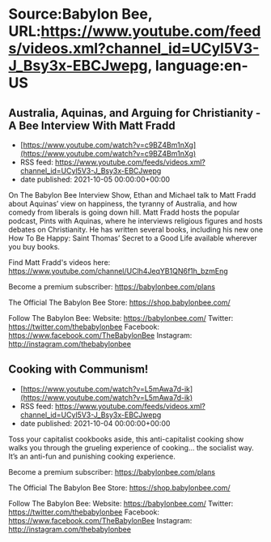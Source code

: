 # Source:Babylon Bee, URL:https://www.youtube.com/feeds/videos.xml?channel_id=UCyl5V3-J_Bsy3x-EBCJwepg, language:en-US

## Australia, Aquinas, and Arguing for Christianity - A Bee Interview With Matt Fradd
 - [https://www.youtube.com/watch?v=c9BZ4Bm1nXg](https://www.youtube.com/watch?v=c9BZ4Bm1nXg)
 - RSS feed: https://www.youtube.com/feeds/videos.xml?channel_id=UCyl5V3-J_Bsy3x-EBCJwepg
 - date published: 2021-10-05 00:00:00+00:00

On The Babylon Bee Interview Show, Ethan and Michael talk to Matt Fradd about Aquinas’ view on happiness, the tyranny of Australia, and how comedy from liberals is going down hill. Matt Fradd hosts the popular podcast, Pints with Aquinas, where he interviews religious figures and hosts debates on Christianity. He has written several books, including his new one How To Be Happy: Saint Thomas’ Secret to a Good Life available wherever you buy books.

Find Matt Fradd's videos here: https://www.youtube.com/channel/UClh4JeqYB1QN6f1h_bzmEng

Become a premium subscriber:  https://babylonbee.com/plans

The Official The Babylon Bee Store:  https://shop.babylonbee.com/

Follow The Babylon Bee:
Website: https://babylonbee.com/
Twitter: https://twitter.com/thebabylonbee
Facebook: https://www.facebook.com/TheBabylonBee
Instagram: http://instagram.com/thebabylonbee

## Cooking with Communism!
 - [https://www.youtube.com/watch?v=L5mAwa7d-ik](https://www.youtube.com/watch?v=L5mAwa7d-ik)
 - RSS feed: https://www.youtube.com/feeds/videos.xml?channel_id=UCyl5V3-J_Bsy3x-EBCJwepg
 - date published: 2021-10-04 00:00:00+00:00

Toss your capitalist cookbooks aside, this anti-capitalist cooking show walks you through the grueling experience of cooking… the socialist way. It’s an anti-fun and punishing cooking experience.

Become a premium subscriber:  https://babylonbee.com/plans

The Official The Babylon Bee Store:  https://shop.babylonbee.com/

Follow The Babylon Bee:
Website: https://babylonbee.com/
Twitter: https://twitter.com/thebabylonbee
Facebook: https://www.facebook.com/TheBabylonBee
Instagram: http://instagram.com/thebabylonbee

